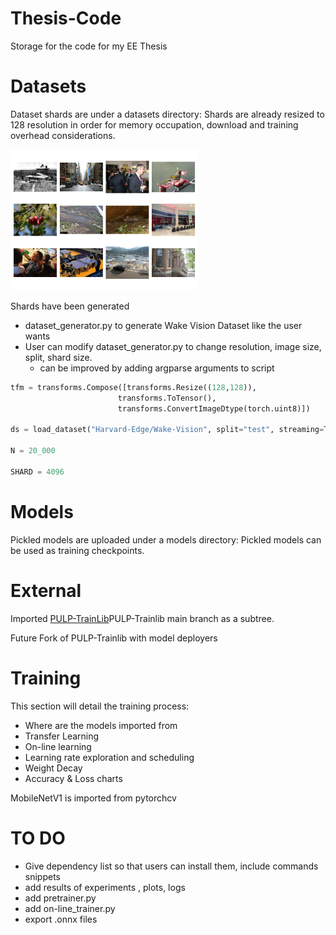 # Thesis-Code
Storage for the code for my EE Thesis
# Datasets
Dataset shards are under a datasets directory: 
  Shards are already resized to 128 resolution in order for memory occupation, download and training overhead considerations.

  
  <img src="/assets/wakevision_random.png" width="300" alt="Diagram">


  
  Shards have been generated 
  - dataset_generator.py to generate Wake Vision Dataset like the user wants
  - User can modify dataset_generator.py to change resolution, image size, split, shard size.
    - can be improved by adding argparse arguments to script
  ```python
tfm = transforms.Compose([transforms.Resize((128,128)),
                          transforms.ToTensor(),
                          transforms.ConvertImageDtype(torch.uint8)])

ds = load_dataset("Harvard-Edge/Wake-Vision", split="test", streaming=True)

N = 20_000

SHARD = 4096
```
# Models
Pickled models are uploaded under a models directory:
  Pickled models can be used as training checkpoints.

# External
Imported [PULP-TrainLib](https://github.com/pulp/-platform/pulp-trainlib)PULP-Trainlib main branch
as a subtree.

Future Fork of PULP-Trainlib with model deployers
# Training
This section will detail the training process:
- Where are the models imported from
- Transfer Learning
- On-line learning
- Learning rate exploration and scheduling
- Weight Decay
- Accuracy & Loss charts

MobileNetV1 is imported from pytorchcv

  
# TO DO
- Give dependency list so that users can install them, include commands snippets
- add results of experiments , plots, logs
- add pretrainer.py
- add on-line_trainer.py
- export .onnx files
  
